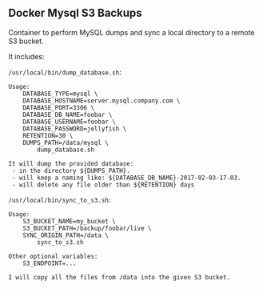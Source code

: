 Docker Mysql S3 Backups
-----------------------

Container to perform MySQL dumps and sync a local directory to a remote S3 bucket.

It includes:


`/usr/local/bin/dump_database.sh`:

```
Usage:
	DATABASE_TYPE=mysql \
	DATABASE_HOSTNAME=server.mysql.company.com \
	DATABASE_PORT=3306 \
	DATABASE_DB_NAME=foobar \
	DATABASE_USERNAME=foobar \
	DATABASE_PASSWORD=jellyfish \
	RETENTION=30 \
	DUMPS_PATH=/data/mysql \
		dump_database.sh

It will dump the provided database:
 - in the directory ${DUMPS_PATH}.
 - will keep a naming like: ${DATABASE_DB_NAME}-2017-02-03-17-03.
 - will delete any file older than ${RETENTION} days
```

`/usr/local/bin/sync_to_s3.sh`:

```
Usage:
	S3_BUCKET_NAME=my_bucket \
	S3_BUCKET_PATH=/backup/foobar/live \
	SYNC_ORIGIN_PATH=/data \
		sync_to_s3.sh

Other optional variables:
	S3_ENDPOINT=...

I will copy all the files from /data into the given S3 bucket.
```

